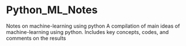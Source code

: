 # Python_ML_Notes
Notes on machine-learning using python
A compilation of main ideas of machine-learning using python. 
Includes key concepts, codes, and comments on the results
